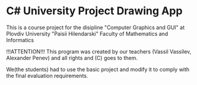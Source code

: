 <h1>C# University Project Drawing App</h1>

This is a course project for the disipline "Computer Graphics and GUI" at Plovdiv University "Paisii Hilendarski" Faculty of Mathematics and Informatics 

!!!ATTENTION!!! This program was created by our teachers (Vassil Vassilev, Alexander Penev) and all rights and (C) goes to them. 

We(the students) had to use the basic project and modify it to comply with the final evaluation requirements. 

